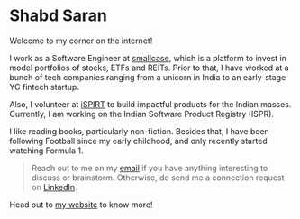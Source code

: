 # Shabd Saran

Welcome to my corner on the internet!

I work as a Software Engineer at [smallcase](https://smallcase.com), which is a platform to invest in model portfolios of stocks, ETFs and REITs. Prior to that, I have worked at a bunch of tech companies ranging from a unicorn in India to an early-stage YC fintech startup.

Also, I volunteer at [iSPIRT](https://ispirt.in/) to build impactful products for the Indian masses. Currently, I am working on the Indian Software Product Registry (ISPR).

I like reading books, particularly non-fiction. Besides that, I have been following Football since my early childhood, and only recently started watching Formula 1.

> Reach out to me on my [email](mailto:saranshabd@gmail.com) if you have anything interesting to discuss or brainstorm. Otherwise, do send me a connection request on [LinkedIn](https://linkedin.com/in/saranshabd).

Head out to [my website](https://saranshabd.com) to know more!

